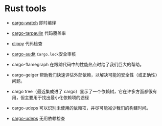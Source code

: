 # Rust tools

- [cargo-watch](https://crates.io/crates/cargo-watch) 即时编译
- [cargo-tarpaulin](https://crates.io/crates/cargo-tarpaulin) 代码覆盖率
- [clippy](https://github.com/rust-lang/rust-clippy#clippy) 代码检查
- [cargo-audit](https://crates.io/crates/cargo-audit) `Cargo.lock`安全审核
- cargo-flamegraph 在跟踪代码中的性能热点时给了我们巨大的帮助。
- cargo-geiger 帮助我们快速评估外部依赖，以解决可能的安全性（或正确性）问题。
- cargo tree（最近集成进了 cargo）显示了一个依赖树，它在许多方面都很有用，但主要用于找出最小化依赖项的途径
- cargo-udeps 可以识别未使用的依赖项，并尽可能减少我们的构建时间。

- [cargo-udeps](https://crates.io/crates/cargo-udeps) 无用依赖检查
